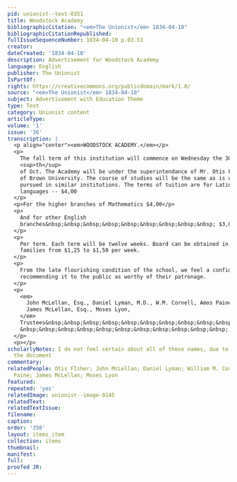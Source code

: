 ```yaml
---
pid: unionist--text-0351
title: Woodstock Academy
bibliographicCitation: "<em>The Unionist</em> 1834-04-10"
bibliographicCitationRepublished: 
fullIssueSequenceNumber: 1834-04-10 p.03.51
creator: 
dateCreated: '1834-04-10'
description: Advertisement for Woodstock Academy
language: English
publisher: The Unionist
IsPartOf: 
rights: https://creativecommons.org/publicdomain/mark/1.0/
source: "<em>The Unionist</em> 1834-04-10"
subject: Advertisement with Education Theme
type: Text
category: Unionist content
articleType: 
volume: '1'
issue: '36'
transcription: |
  <p align="center"><em>WOODSTOCK ACADEMY.</em></p>
  <p>
    The fall term of this institution will commence on Wednesday the 30
    <sup>th</sup>
    of Oct. The Academy will be under the superintendance of Mr. Otis Fisher late
    of Brown University. The course of studies will be the same as is usually
    pursued in similar institutions. The terms of tuition are for Latin and Greek
    languages -- $4,00
  </p>
  <p>For the higher branches of Mathematics $4,00</p>
  <p>
    And for other English
    branches&nbsp;&nbsp;&nbsp;&nbsp;&nbsp;&nbsp;&nbsp;&nbsp;&nbsp; $3,00
  </p>
  <p>
    Per term. Each term will be twelve weeks. Board can be obtained in good
    families from $1,25 to $1,50 per week.
  </p>
  <p>
    From the late flourishing condition of the school, we feel a confidence in
    recommending it to the public as worthy of their patronage.
  </p>
  <p>
    <em>
      John McLellan, Esq., Daniel Lyman, M.D., W.M. Cornell, Amos Paine, Esq.
      James McLellan, Esq., Moses Lyon,
    </em>
    Trustees&nbsp;&nbsp;&nbsp;&nbsp;&nbsp;&nbsp;&nbsp;&nbsp;&nbsp;&nbsp;&nbsp;&nbsp;&nbsp;&nbsp;&nbsp;&nbsp;&nbsp;&nbsp;&nbsp;&nbsp;&nbsp;&nbsp;&nbsp;&nbsp;&nbsp;&nbsp;&nbsp;&nbsp;&nbsp;&nbsp;&nbsp;&nbsp;&nbsp;&nbsp;&nbsp;&nbsp;&nbsp;&nbsp;
    &nbsp;&nbsp;&nbsp;&nbsp;&nbsp;&nbsp;&nbsp;&nbsp;&nbsp;&nbsp;&nbsp; 14
  </p>
  <p></p>
scholarlyNotes: I do not feel certain about all of these names, due to fuzziness of
  the document
commentary: 
relatedPeople: Otis FIsher; John McLellan; Daniel Lyman; William M. Cornell; Amos
  Paine; James McLellan; Moses Lyon
featured: 
repeated: 'yes'
relatedImage: unionist--image-0145
relatedText: 
relatedTextIssue: 
filename: 
caption: 
order: '350'
layout: items_item
collection: items
thumbnail: 
manifest: 
full: 
proofed JR: 
---
```

